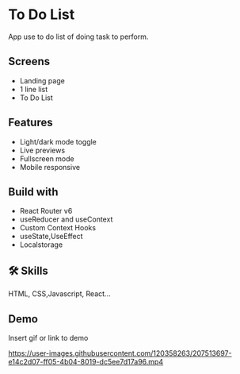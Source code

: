 
# To Do List

App use to do list of doing task to perform.

## Screens
- Landing page
- 1 line list
- To Do List

## Features

- Light/dark mode toggle
- Live previews
- Fullscreen mode
- Mobile responsive


## Build with
- React Router v6
- useReducer and useContext
- Custom Context Hooks
- useState,UseEffect
- Localstorage

## 🛠 Skills
 HTML, CSS,Javascript, React...


## Demo

Insert gif or link to demo

https://user-images.githubusercontent.com/120358263/207513697-e14c2d07-ff05-4b04-8019-dc5ee7d17a96.mp4
